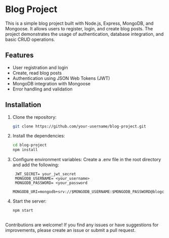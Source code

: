 # Blog Project

This is a simple blog project built with Node.js, Express, MongoDB, and Mongoose. It allows users to register, login, and create blog posts. The project demonstrates the usage of authentication, database integration, and basic CRUD operations.

## Features

- User registration and login
- Create, read blog posts
- Authentication using JSON Web Tokens (JWT)
- MongoDB integration with Mongoose
- Error handling and validation

## Installation

1. Clone the repository:

   ```bash
   git clone https://github.com/your-username/blog-project.git

2. Install the dependencies:

    ```bash
    cd blog-project
    npm install

 3. Configure environment variables:
     Create a .env file in the root directory and add the following:

         JWT_SECRET= your_jwt_secret
         MONGODB_USERNAME= <your_username>
         MONGODB_PASSWORD= <your_password
         MONGODB_URI=mongodb+srv://$MONGODB_USERNAME:$MONGODB_PASSWORD@blogcluster.yuyydji.mongodb.net/

  4. Start the server:

     ```bash
     npm start
  
   Contributions are welcome! If you find any issues or have suggestions for improvements, please create an issue or submit a pull request.
